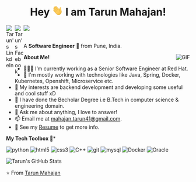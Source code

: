 <div align="center">
<h1 title="hehehe"> Hey <img src="https://raw.githubusercontent.com/ABSphreak/ABSphreak/master/gifs/Hi.gif" width="30px"> I am Tarun Mahajan!</h1>
</div>
<a href="https://www.linkedin.com/in/tarun-mahajan-39472839">
  <img align="left" alt="Tarun's LinkdeIn" width="24px" src="https://cdn.jsdelivr.net/npm/simple-icons@v3/icons/linkedin.svg" />
</a>
<a href="https://www.facebook.com/tarunthecse/">
  <img align="left" alt="Tarun's Facebook" width="24px" src="https://cdn.jsdelivr.net/npm/simple-icons@v3/icons/facebook.svg" />
</a>
<img src="https://komarev.com/ghpvc/?username=tarunthecse&color=blueviolet" align="left">





<br />
<br />

A **Software Engineer** 🚀 from Pune, India.

  <img align="right" alt="GIF" src="https://i.pinimg.com/originals/e4/26/70/e426702edf874b181aced1e2fa5c6cde.gif" />

**About Me!**

- 👨🏽‍💻 I’m currently working as a Senior Software Engineer at Red Hat.
- 🌱 I'm mostly working with technologies like Java, Spring, Docker, Kubernetes, Openshift, Microservice etc. 
- 🤔 My interests are backend development and developing some useful and cool stuff xD
- 💼 I have done the Becholar Degree i.e B.Tech in computer science & engineering domain.
- 💬 Ask me about anything, I love to answer!
- 📫 Email me at [mahajan.tarun41@gmail.com](mailto:mahajan.tarun41@gmail.com).
- 📝 See my [Resume](https://drive.google.com/file/d/1cZuGbGajjvnsOH_uW3KDCY3_BIx_F8IX/view?usp=sharing) to get more info.


**My Tech Toolbox 🧰***

<p align="left">
<img src="https://cdn3.iconfinder.com/data/icons/logos-and-brands-adobe/512/267_Python-512.png" alt="python" width="40" height="40"/> 
<img src="https://upload.wikimedia.org/wikipedia/commons/thumb/6/61/HTML5_logo_and_wordmark.svg/512px-HTML5_logo_and_wordmark.svg.png" alt="html5" height="40"/> 
<img src="https://upload.wikimedia.org/wikipedia/commons/thumb/d/d5/CSS3_logo_and_wordmark.svg/1200px-CSS3_logo_and_wordmark.svg.png" alt="css3" height="40"/> 
<img src="https://i.pinimg.com/originals/99/f8/87/99f887833c475448723d3c9ac16c179b.png" alt="C++" width="40" height="40"/> 
<img src="https://www.vectorlogo.zone/logos/git-scm/git-scm-icon.svg" alt="git" width="40" height="40"/> 
<img src="https://i.pinimg.com/originals/50/f1/58/50f1582a95bdac10f1c3fa295c8b947b.png" alt="mysql" width="40" height="40"/>
<img src="https://cdn3.iconfinder.com/data/icons/logos-and-brands-adobe/512/97_Docker-512.png" alt="Docker" width="40" height="40"/>
<img src="https://www.iconfinder.com/editor/?id=294664&hash=c8c1c97e4c10dee35549dabeb4bcb9b1840de58646b2774a2971c9ce" alt="Oracle" width="40" height="40"/>
</p>


<img src="https://github-readme-stats.vercel.app/api?username=tarunthecse&show_icons=true&hide_border=true&count_private=true&theme=dracula&icon_color=79dafa" alt="Tarun's GitHub Stats">

⭐️ From [Tarun Mahajan](https://github.com/tarunthecse)
